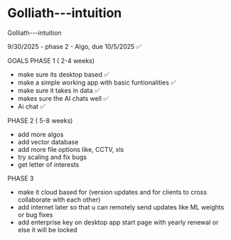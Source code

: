 # Golliath---intuition
Golliath---intuition

9/30/2025 - phase 2 - Algo, due 10/5/2025 ✅

GOALS
PHASE 1 ( 2-4 weeks)
- make sure its desktop based ✅
- make a simple working app with basic funtionalities ✅
- make sure it takes in data ✅
- makes sure the AI chats well ✅
- Ai chat ✅


PHASE 2 ( 5-8 weeks)
- add more algos
- add vector database
- add more file options like, CCTV, xls 
- try scaling and fix bugs
- get letter of interests


PHASE 3
- make it cloud based for (version updates and for clients to cross collaborate with each other) 
- add internet later so that u can remotely send updates like ML weights or bug fixes
- add enterprise key on desktop app start page with yearly renewal or else it will be locked




